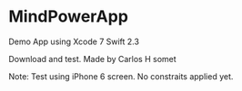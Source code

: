 # MindPowerApp
Demo App using Xcode 7 Swift 2.3

Download and test.
Made by Carlos H somet

Note: Test using iPhone 6 screen. No constraits applied yet.
